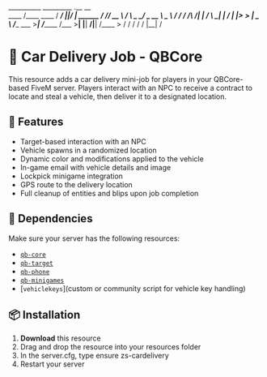 
__________              _________            .__        __          
\____    /____   ____  /   _____/ ___________|__|______/  |_  ______
  /     // __ \ /    \ \_____  \_/ ___\_  __ \  \____ \   __\/  ___/
 /     /\  ___/|   |  \/        \  \___|  | \/  |  |_> >  |  \___ \ 
/_______ \___  >___|  /_______  /\___  >__|  |__|   __/|__| /____  >
        \/   \/     \/        \/     \/         |__|             \/ 


# 🚗 Car Delivery Job - QBCore

This resource adds a car delivery mini-job for players in your QBCore-based FiveM server. Players interact with an NPC to receive a contract to locate and steal a vehicle, then deliver it to a designated location.

## 🔧 Features

- Target-based interaction with an NPC
- Vehicle spawns in a randomized location
- Dynamic color and modifications applied to the vehicle
- In-game email with vehicle details and image
- Lockpick minigame integration
- GPS route to the delivery location
- Full cleanup of entities and blips upon job completion

## 🧠 Dependencies

Make sure your server has the following resources:

- [`qb-core`](https://github.com/qbcore-framework/qb-core)
- [`qb-target`](https://github.com/qbcore-framework/qb-target)
- [`qb-phone`](https://github.com/qbcore-framework/qb-phone)
- [`qb-minigames`](https://github.com/qbcore-framework/qb-minigames)
- [`vehiclekeys`](custom or community script for vehicle key handling)

## 📦 Installation

1. **Download** this resource
2. Drag and drop the resource into your resources folder
3. In the server.cfg, type ensure zs-cardelivery
4. Restart your server
   
